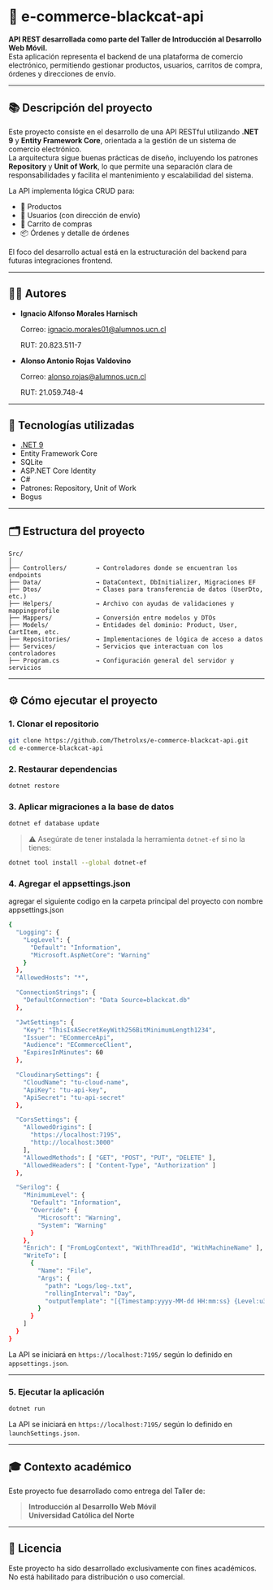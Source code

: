 # 🛒 e-commerce-blackcat-api

**API REST desarrollada como parte del Taller de Introducción al Desarrollo Web Móvil.**  
Esta aplicación representa el backend de una plataforma de comercio electrónico, permitiendo gestionar productos, usuarios, carritos de compra, órdenes y direcciones de envío.

---

## 📚 Descripción del proyecto

Este proyecto consiste en el desarrollo de una API RESTful utilizando **.NET 9** y **Entity Framework Core**, orientada a la gestión de un sistema de comercio electrónico.  
La arquitectura sigue buenas prácticas de diseño, incluyendo los patrones **Repository** y **Unit of Work**, lo que permite una separación clara de responsabilidades y facilita el mantenimiento y escalabilidad del sistema.

La API implementa lógica CRUD para:

- 🧴 Productos
- 👤 Usuarios (con dirección de envío)
- 🛒 Carrito de compras
- 📦 Órdenes y detalle de órdenes

El foco del desarrollo actual está en la estructuración del backend para futuras integraciones frontend.

---

## 🧑‍💻 Autores

- **Ignacio Alfonso Morales Harnisch**

    Correo: ignacio.morales01@alumnos.ucn.cl
  
    RUT: 20.823.511-7
  
- **Alonso Antonio Rojas Valdovino**

    Correo: alonso.rojas@alumnos.ucn.cl

    RUT: 21.059.748-4
---

## 🧱 Tecnologías utilizadas

- [.NET 9](https://learn.microsoft.com/en-us/dotnet/core/whats-new/dotnet-9)
- Entity Framework Core
- SQLite
- ASP.NET Core Identity
- C#
- Patrones: Repository, Unit of Work
- Bogus

---

## 🗂️ Estructura del proyecto

```
Src/
│
├── Controllers/        → Controladores donde se encuentran los endpoints
├── Data/               → DataContext, DbInitializer, Migraciones EF
├── Dtos/               → Clases para transferencia de datos (UserDto, etc.)
├── Helpers/            → Archivo con ayudas de validaciones y mappingprofile
├── Mappers/            → Conversión entre modelos y DTOs
├── Models/             → Entidades del dominio: Product, User, CartItem, etc.
├── Repositories/       → Implementaciones de lógica de acceso a datos
├── Services/           → Servicios que interactuan con los controladores
├── Program.cs          → Configuración general del servidor y servicios
```

---

## ⚙️ Cómo ejecutar el proyecto

### 1. Clonar el repositorio

```bash
git clone https://github.com/Thetrolxs/e-commerce-blackcat-api.git
cd e-commerce-blackcat-api
```

### 2. Restaurar dependencias

```bash
dotnet restore
```

### 3. Aplicar migraciones a la base de datos

```bash
dotnet ef database update
```

> ⚠️ Asegúrate de tener instalada la herramienta `dotnet-ef` si no la tienes:
```bash
dotnet tool install --global dotnet-ef
```
### 4. Agregar el appsettings.json
agregar el siguiente codigo en la carpeta principal del proyecto con nombre appsettings.json
```bash
{
  "Logging": {
    "LogLevel": {
      "Default": "Information",
      "Microsoft.AspNetCore": "Warning"
    }
  },
  "AllowedHosts": "*",

  "ConnectionStrings": {
    "DefaultConnection": "Data Source=blackcat.db"
  },

  "JwtSettings": {
    "Key": "ThisIsASecretKeyWith256BitMinimumLength1234", 
    "Issuer": "ECommerceApi",
    "Audience": "ECommerceClient",
    "ExpiresInMinutes": 60
  },

  "CloudinarySettings": {
    "CloudName": "tu-cloud-name",
    "ApiKey": "tu-api-key",
    "ApiSecret": "tu-api-secret"
  },

  "CorsSettings": {
    "AllowedOrigins": [
      "https://localhost:7195",
      "http://localhost:3000"
    ],
    "AllowedMethods": [ "GET", "POST", "PUT", "DELETE" ],
    "AllowedHeaders": [ "Content-Type", "Authorization" ]
  },

  "Serilog": {
    "MinimumLevel": {
      "Default": "Information",
      "Override": {
        "Microsoft": "Warning",
        "System": "Warning"
      }
    },
    "Enrich": [ "FromLogContext", "WithThreadId", "WithMachineName" ],
    "WriteTo": [
      {
        "Name": "File",
        "Args": {
          "path": "Logs/log-.txt",
          "rollingInterval": "Day",
          "outputTemplate": "[{Timestamp:yyyy-MM-dd HH:mm:ss} {Level:u3}] {Message:lj}{NewLine}{Exception}"
        }
      }
    ]
  }
}

```

La API se iniciará en `https://localhost:7195/` según lo definido en `appsettings.json`.

---
### 5. Ejecutar la aplicación

```bash
dotnet run
```

La API se iniciará en `https://localhost:7195/` según lo definido en `launchSettings.json`.

---

## 🎓 Contexto académico

Este proyecto fue desarrollado como entrega del Taller de:
> **Introducción al Desarrollo Web Móvil**  
> **Universidad Católica del Norte**

---

## 📝 Licencia

Este proyecto ha sido desarrollado exclusivamente con fines académicos.  
No está habilitado para distribución o uso comercial.
